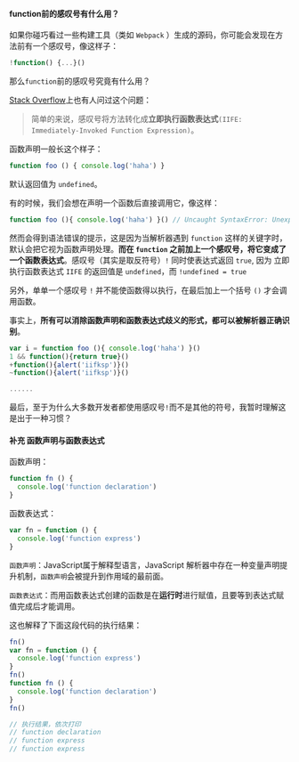 #### function前的感叹号有什么用？

如果你碰巧看过一些构建工具（类如 `Webpack` ）生成的源码，你可能会发现在方法前有一个感叹号，像这样子：
```js
!function() {...}()
```
那么`function`前的感叹号究竟有什么用？

[Stack Overflow](https://stackoverflow.com/questions/3755606/what-does-the-exclamation-mark-do-before-the-function)上也有人问过这个问题：

> 简单的来说，感叹号将方法转化成**立即执行函数表达式**`(IIFE: Immediately-Invoked Function Expression)`。

函数声明一般长这个样子：
```js
function foo () { console.log('haha') }
```
默认返回值为 `undefined`。

有的时候，我们会想在声明一个函数后直接调用它，像这样：
```js
function foo (){ console.log('haha') }() // Uncaught SyntaxError: Unexpected token )
```
然而会得到语法错误的提示，这是因为当解析器遇到 `function` 这样的关键字时，默认会把它视为函数声明处理。**而在 `function` 之前加上一个感叹号，将它变成了一个函数表达式**。感叹号（其实是取反符号）`!` 同时使表达式返回 `true`, 因为 立即执行函数表达式 `IIFE` 的返回值是 `undefined`，而 `!undefined = true`

另外，单单一个感叹号 `!` 并不能使函数得以执行，在最后加上一个括号 `()` 才会调用函数。

事实上，**所有可以消除函数声明和函数表达式歧义的形式，都可以被解析器正确识别**。
```js
var i = function foo (){ console.log('haha') }()
1 && function(){return true}()
+function(){alert('iifksp')}()
~function(){alert('iifksp')}()

......
```

最后，至于为什么大多数开发者都使用感叹号`!`而不是其他的符号，我暂时理解这是出于一种习惯？

#### 补充 函数声明与函数表达式

函数声明：
```js
function fn () {
  console.log('function declaration')
}
```
函数表达式：
```js
var fn = function () {
  console.log('function express')
}
```

`函数声明`：JavaScript属于解释型语言，JavaScript 解析器中存在一种变量声明提升机制，`函数声明`会被提升到作用域的最前面。

`函数表达式`：而用函数表达式创建的函数是在**运行时**进行赋值，且要等到表达式赋值完成后才能调用。

这也解释了下面这段代码的执行结果：
```js
fn()
var fn = function () {
  console.log('function express')
}
fn()
function fn () {
  console.log('function declaration')
}
fn()

// 执行结果，依次打印
// function declaration
// function express
// function express
```
